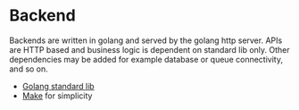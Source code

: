 # Backend

Backends are written in golang and served by the golang http server. APIs are HTTP based and business logic is dependent on standard lib only. Other dependencies may be added for example database or queue connectivity, and so on.

- [Golang standard lib](https://pkg.go.dev/std)
- [Make](https://www.gnu.org/software/make/) for simplicity
